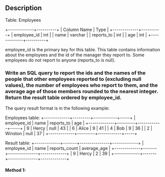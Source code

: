 ## Description

Table: Employees

+-------------+----------+
| Column Name | Type |
+-------------+----------+
| employee_id | int |
| name | varchar |
| reports_to | int |
| age | int |
+-------------+----------+

employee_id is the primary key for this table.
This table contains information about the employees and the id of the manager they report to. Some employees do not report to anyone (reports_to is null).

### Write an SQL query to report the ids and the names of the people that other employees reported to (excluding null values), the number of employees who report to them, and the average age of those members rounded to the nearest integer. Return the result table ordered by employee_id.

The query result format is in the following example:

Employees table:
+-------------+---------+------------+-----+
| employee_id | name | reports_to | age |
+-------------+---------+------------+-----+
| 9 | Hercy | null | 43 |
| 6 | Alice | 9 | 41 |
| 4 | Bob | 9 | 36 |
| 2 | Winston | null | 37 |
+-------------+---------+------------+-----+

Result table:
+-------------+-------+---------------+-------------+
| employee_id | name | reports_count | average_age |
+-------------+-------+---------------+-------------+
| 9 | Hercy | 2 | 39 |
+-------------+-------+---------------+-------------+

#### Method 1:

```sql

```
